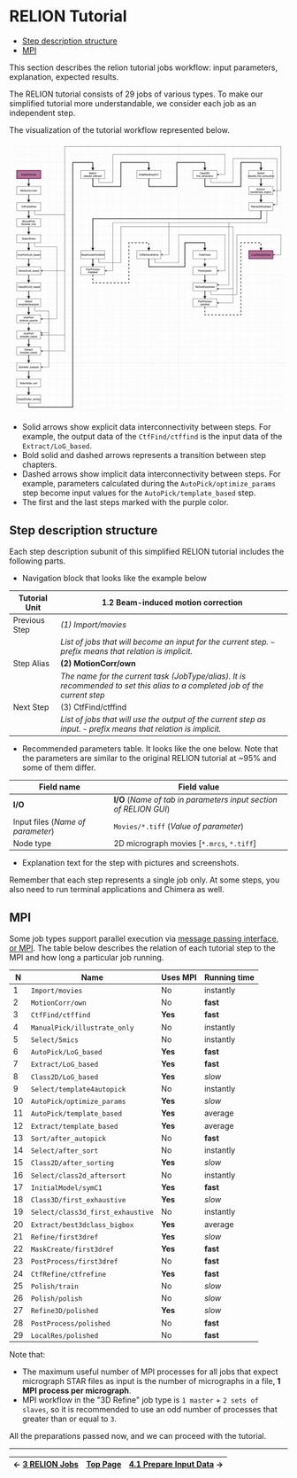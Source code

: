 # RELION Tutorial

* [Step description structure](#step-description-structure)
* [MPI](#mpi)

This section describes the relion tutorial jobs workflow: input parameters, explanation, expected results.

The RELION tutorial consists of 29 jobs of various types. To make our simplified tutorial more understandable, we consider each job as an independent step.

The visualization of the tutorial workflow represented below.

![images/relion_tutorial_workflow.png](images/relion_tutorial_workflow.png)

* Solid arrows show explicit data interconnectivity between steps. For example, the output data of the `CtfFind/ctffind` is the input data of the `Extract/LoG_based`.
* Bold solid and dashed arrows represents a transition between step chapters.
* Dashed arrows show implicit data interconnectivity between steps. For example, parameters calculated during the `AutoPick/optimize_params` step become input values for the `AutoPick/template_based` step.
* The first and the last steps marked with the purple color.


## Step description structure

Each step description subunit of this simplified RELION tutorial includes the following parts.

* Navigation block that looks like the example below

Tutorial Unit | 1.2 Beam-induced motion correction
--- | ---
Previous Step | *(1) Import/movies*
　 | *List of jobs that will become an input for the current step. `~` prefix means that relation is implicit.*
Step Alias | **(2) MotionCorr/own**
　 | *The name for the current task (JobType/alias). It is recommended to set this alias to a completed job of the current step*
Next Step | (3) CtfFind/ctffind
　 | *List of jobs that will use the output of the current step as input. `~` prefix means that relation is implicit.*

* Recommended parameters table. It looks like the one below. Note that the parameters are similar to the original RELION tutorial at ~95% and some of them differ.

Field name | Field value
--- | ---
**I/O** | **I/O** (*Name of tab in parameters input section of RELION GUI*)
Input files (*Name of parameter*) | `Movies/*.tiff` (*Value of parameter*)
Node type | 2D micrograph movies [`*.mrcs`, `*.tiff`]

* Explanation text for the step with pictures and screenshots.

Remember that each step represents a single job only. At some steps, you also need to run terminal applications and Chimera as well.

## MPI

Some job types support parallel execution via [message passing interface, or MPI]. The table below describes the relation of each tutorial step to the MPI and how long a particular job running.

 N |  Name                         | Uses MPI | Running time
-- | --------------------------------- | ------- | ---------
 1 | `Import/movies`                   | No      | instantly
 2 | `MotionCorr/own`                  | No      | **fast**
 3 | `CtfFind/ctffind`                 | **Yes** | **fast**
 4 | `ManualPick/illustrate_only`      | No      | instantly
 5 | `Select/5mics`                    | No      | instantly
 6 | `AutoPick/LoG_based`              | **Yes** | **fast**
 7 | `Extract/LoG_based`               | **Yes** | **fast**
 8 | `Class2D/LoG_based`               | **Yes** | *slow*
 9 | `Select/template4autopick`        | No      | instantly
10 | `AutoPick/optimize_params`        | **Yes** | *slow*
11 | `AutoPick/template_based`         | **Yes** | average
12 | `Extract/template_based`          | **Yes** | average
13 | `Sort/after_autopick`             | No      | **fast**
14 | `Select/after_sort`               | No      | instantly
15 | `Class2D/after_sorting`           | **Yes** | *slow*
16 | `Select/class2d_aftersort`        | No      | instantly
17 | `InitialModel/symC1`              | **Yes** | **fast**
18 | `Class3D/first_exhaustive`        | **Yes** | *slow*
19 | `Select/class3d_first_exhaustive` | No      | instantly
20 | `Extract/best3dclass_bigbox`      | **Yes** | average
21 | `Refine/first3dref`               | **Yes** | *slow*
22 | `MaskCreate/first3dref`           | **Yes** | **fast**
23 | `PostProcess/first3dref`          | No      | **fast**
24 | `CtfRefine/ctfrefine`             | **Yes** | **fast**
25 | `Polish/train`                    | No      | *slow*
26 | `Polish/polish`                   | No      | *slow*
27 | `Refine3D/polished`               | **Yes** | *slow*
28 | `PostProcess/polished`            | No      | **fast**
29 | `LocalRes/polished`               | No      | **fast**

Note that:

* The maximum useful number of MPI processes for all jobs that expect micrograph STAR files as input is the number of micrographs in a file, **1 MPI process per micrograph**.
* MPI workflow in the "3D Refine" job type is `1 master` + `2 sets of slaves`, so it is recommended to use an odd number of processes that greater than or equal to `3`.

All the preparations passed now, and we can proceed with the tutorial.


-----------------------------------------------------------
← [3 RELION Jobs] | [Top Page] | [4.1 Prepare Input Data] →
----------------- | ---------- | --------------------------


[message passing interface, or MPI]: https://en.wikipedia.org/wiki/Message_Passing_Interface
[3 RELION Jobs]: ./3%20RELION%20Jobs.md
[Top Page]: https://github.com/xtreme-d/relion-tutorial-simplified
[4.1 Prepare Input Data]: ./4-1%20Prepare%20Input%20Data.md
